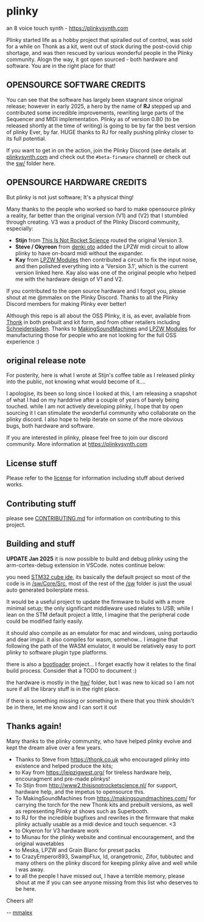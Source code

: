 # plinky

an 8 voice touch synth - https://plinkysynth.com

Plinky started life as a hobby project that spiralled out of control, was sold for a while on Thonk as a kit, went out of stock during the post-covid chip shortage, and was then rescued by various wonderful people in the Plinky community. Alogn the way, it got open sourced - both hardware and software. You are in the right place for that!

## OPENSOURCE SOFTWARE CREDITS

You can see that the software has largely been stagnant since original release; however in early 2025, a hero by the name of **RJ** stepped up and contributed some incredible improvements, rewriting large parts of the Sequencer and MIDI implementation. Plinky as of version 0.B0 (to be released shortly at the time of writing) is going to be by far the best version of plinky Ever, by far. HUGE thanks to RJ for really pushing plinky closer to its full potential.

If you want to get in on the action, join the Plinky Discord (see details at [plinkysynth.com](https://plinkysynth.com) and check out the `#beta-firwmare` channel) or check out the [sw/](/sw/) folder here.

## OPENSOURCE HARDWARE CREDITS
But plinky is not just software; It's a physical thing!

Many thanks to the people who worked so hard to make opensource plinky a reality, far better than the original version (V1) and (V2) that I stumbled through creating. V3 was a product of the Plinky Discord community, especially:

* **Stijn** from [This Is Not Rocket Science](https://www.thisisnotrocketscience.nl/) routed the original Version 3.
* **Steve / Okyreon** from [denki oto](https://www.okyeron.com/denki_oto/about.php) added the LPZW midi circuit to allow plinky to have on-board midi without the expander.
* **Kay** from [LPZW Modules](https://leipzigwest.org/)  then contributed a circuit to fix the input noise, and then polished everything into a 'Version 3.1', which is the current version linked here. Kay also was one of the original people who helped me with the hardware design of V1 and V2.

If you contributed to the open source hardware and I forgot you, please shout at me @mmalex on the Plinky Discord.
Thanks to all the Plinky Discord members for making Plinky ever better!

Although this repo is all about the OSS Plinky, it is, as ever, available from [Thonk](https://www.thonk.co.uk/shop/plinky-kit-001/) in both prebuilt and kit form, and from other retailers including [Schneidersladen](https://schneidersladen.de/en/plinky/). Thanks to [MakingSoundMachines](https://makingsoundmachines.com/) and [LPZW Modules](https://leipzigwest.org/) for manufacturing those for people who are not looking for the full OSS experience :)


## original release note

For posterity, here is what I wrote at Stijn's coffee table as I released plinky into the public, not knowing what would become of it....


I apologise, its been so long since I looked at this, I am releasing a snapshot of what I had on my harddrive after a couple of years of barely being touched. while I am not actively developing plinky, I hope that by open sourcing it I can stimulate the wonderful community who collaborate on the plinky discord. I also hope to help iterate on some of the more obvious bugs, both hardware and software. 

If you are interested in plinky, please feel free to join our discord community. More information at https://plinkysynth.com


License stuff
--
Please refer to the [license](LICENSE.md) for information including stuff about derived works.

Contributing stuff
--
please see [CONTRIBUTING.md](CONTRIBUTING.md) for information on contributing to this project.

Building and stuff
--
**UPDATE Jan 2025** it is now possible to build and debug plinky using the arm-cortex-debug extension in VSCode. notes continue below:

you need [STM32 cube ide](https://www.st.com/en/development-tools/stm32cubeide.html), its basically the default project so most of the code is in [/sw/Core/Src](/sw/Core/Src), most of the rest of the [/sw](/sw) folder is just the usual auto generated boilerplate mess.

It would be a useful project to update the firmware to build with a more minimal setup; the only significant middleware used relates to USB; while I lean on the STM default project a little, I imagine that the peripheral code could be modified fairly easily.

it should also compile as an emulator for mac and windows, using portaudio and dear imgui. it also compiles for wasm, somehow... I imagine that following the path of the WASM emulator, it would be relatively easy to port plinky to software plugin type platforms.

there is also a [bootloader](/bootloader/) project... I forget exactly how it relates to the final build process. Consider that a TODO to document :)

the hardware is mostly in the [hw/](/hw/) folder, but I was new to kicad so I am not sure if all the library stuff is in the right place.

if there is something missing or something in there that you think shouldn't be in there, let me know and I can sort it out



Thanks again!
--
Many thanks to the plinky community, who have helped plinky evolve and kept the dream alive over a few years. 

* Thanks to Steve from https://thonk.co.uk who encouraged plinky into existence and helped produce the kits; 
* to Kay from https://leipzigwest.org/ for tireless hardware help, encouragment and pre-made plinkys! 
* To Stijn from http://www2.thisisnotrocketscience.nl/ for support, hardware help, and the impetus to opensource this. 
* To MakingSoundMachines from https://makingsoundmachines.com/ for carrying the torch for the new Thonk kits and prebuilt versions, as well as representing Plinky at shows such as Superbooth. 
* to RJ for the incredible bugfixes and rewrites in the firmware that make plinky actually usable as a midi device and touch sequencer. <3
* to Okyeron for V3 hardware work
* to Miunau for the plinky website and continual encouragement, and the original wavetables
* to Meska, LPZW and Grain Blanc for preset packs
* to CrazyEmperor893, SwampFlux, ld, orangetronic, Zifor, tubbutec and many others on the plinky discord for keeping plinky alive and well while I was away.
* to all the people I have missed out, I have a terrible memory, please shout at me if you can see anyone missing from this list who deserves to be here.


Cheers all! 

-- [mmalex](https://twitter.com/mmalex)

